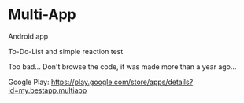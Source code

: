 # Multi-App
Android app

To-Do-List and simple reaction test

Too bad...
Don't browse the code, it was made more than a year ago...

Google Play: https://play.google.com/store/apps/details?id=my.bestapp.multiapp
